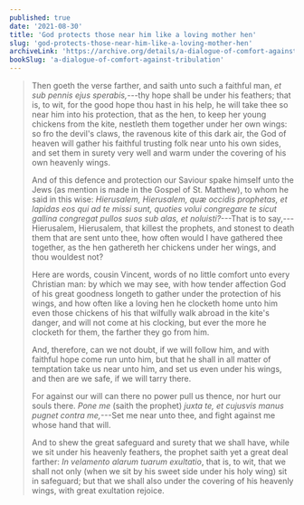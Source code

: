 ```yaml
---
published: true
date: '2021-08-30'
title: 'God protects those near him like a loving mother hen'
slug: 'god-protects-those-near-him-like-a-loving-mother-hen'
archiveLink: 'https://archive.org/details/a-dialogue-of-comfort-against-tribulation-by-st-thomas-more/page/112'
bookSlug: 'a-dialogue-of-comfort-against-tribulation'
---
```


> Then goeth the verse farther, and saith unto such a faithful man, *et sub pennis ejus sperabis,*---thy hope shall be under his feathers; that is, to wit, for the good hope thou hast in his help, he will take thee so near him into his protection, that as the hen, to keep her young chickens from the kite, nestleth them together under her own wings: so fro the devil's claws, the ravenous kite of this dark air, the God of heaven will gather his faithful trusting folk near unto his own sides, and set them in surety very well and warm under the covering of his own heavenly wings.
>
> And of this defence and protection our Saviour spake himself unto the Jews (as mention is made in the Gospel of St. Matthew), to whom he said in this wise: *Hierusalem, Hierusalem, quæ occidis prophetas, et lapidas eos qui ad te missi sunt, quoties volui congregare te sicut gallina congregat pullos suos sub alas, et noluisti?*---That is to say,---Hierusalem, Hierusalem, that killest the prophets, and stonest to death them that are sent unto thee, how often would I have gathered thee together, as the hen gathereth her chickens under her wings, and thou wouldest not?
>
> Here are words, cousin Vincent, words of no little comfort unto every Christian man: by which we may see, with how tender affection God of his great goodness longeth to gather under the protection of his wings, and how often like a loving hen he clocketh home unto him even those chickens of his that wilfully walk abroad in the kite's danger, and will not come at his clocking, but ever the more he clocketh for them, the farther they go from him.
>
> And, therefore, can we not doubt, if we will follow him, and with faithful hope come run unto him, but that he shall in all matter of temptation take us near unto him, and set us even under his wings, and then are we safe, if we will tarry there.
>
> For against our will can there no power pull us thence, nor hurt our souls there. *Pone me* (saith the prophet) *juxta te, et cujusvis manus pugnet contra me,*---Set me near unto thee, and fight against me whose hand that will.
>
> And to shew the great safeguard and surety that we shall have, while we sit under his heavenly feathers, the prophet saith yet a great deal farther: *In velamento alarum tuarum exultatio*, that is, to wit, that we shall not only (when we sit by his sweet side under his holy wing) sit in safeguard; but that we shall also under the covering of his heavenly wings, with great exultation rejoice.